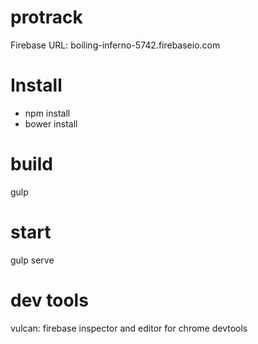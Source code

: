 # protrack
Firebase URL: boiling-inferno-5742.firebaseio.com

#  Install
- npm install
- bower install

# build
gulp

# start
gulp serve

# dev tools
vulcan: firebase inspector and editor for chrome devtools
